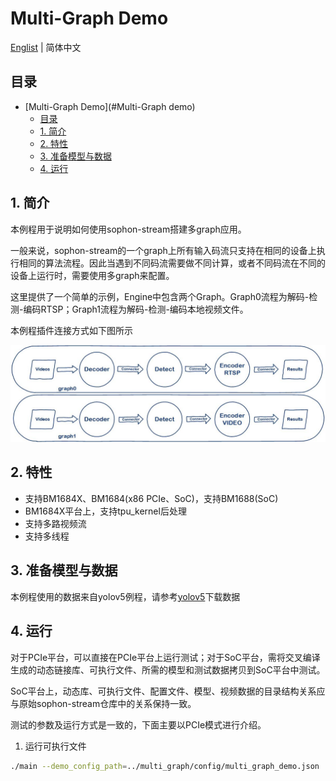 # Multi-Graph Demo

[Englist](README_EN.md) | 简体中文

## 目录
- [Multi-Graph Demo](#Multi-Graph demo)
  - [目录](#目录)
  - [1. 简介](#1-简介)
  - [2. 特性](#2-特性)
  - [3. 准备模型与数据](#3-准备模型与数据)
  - [4. 运行](#4-运行)

## 1. 简介

本例程用于说明如何使用sophon-stream搭建多graph应用。

一般来说，sophon-stream的一个graph上所有输入码流只支持在相同的设备上执行相同的算法流程。因此当遇到不同码流需要做不同计算，或者不同码流在不同的设备上运行时，需要使用多graph来配置。

这里提供了一个简单的示例，Engine中包含两个Graph。Graph0流程为解码-检测-编码RTSP；Graph1流程为解码-检测-编码本地视频文件。

本例程插件连接方式如下图所示

![multi_graph](./pics/multi_graph.jpg)

## 2. 特性

* 支持BM1684X、BM1684(x86 PCIe、SoC)，支持BM1688(SoC)
* BM1684X平台上，支持tpu_kernel后处理
* 支持多路视频流
* 支持多线程

## 3. 准备模型与数据

本例程使用的数据来自yolov5例程，请参考[yolov5](../yolov5/README.md)下载数据

## 4. 运行

对于PCIe平台，可以直接在PCIe平台上运行测试；对于SoC平台，需将交叉编译生成的动态链接库、可执行文件、所需的模型和测试数据拷贝到SoC平台中测试。

SoC平台上，动态库、可执行文件、配置文件、模型、视频数据的目录结构关系应与原始sophon-stream仓库中的关系保持一致。

测试的参数及运行方式是一致的，下面主要以PCIe模式进行介绍。

1. 运行可执行文件
```bash
./main --demo_config_path=../multi_graph/config/multi_graph_demo.json
```
